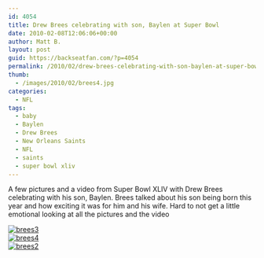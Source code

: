 ```yaml
---
id: 4054
title: Drew Brees celebrating with son, Baylen at Super Bowl
date: 2010-02-08T12:06:06+00:00
author: Matt B.
layout: post
guid: https://backseatfan.com/?p=4054
permalink: /2010/02/drew-brees-celebrating-with-son-baylen-at-super-bowl/
thumb:
  - /images/2010/02/brees4.jpg
categories:
  - NFL
tags:
  - baby
  - Baylen
  - Drew Brees
  - New Orleans Saints
  - NFL
  - saints
  - super bowl xliv
---
```


<div class="entry">
  <p>
    A few pictures and a video from Super Bowl XLIV with Drew Brees celebrating with his son, Baylen. Brees talked about his son being born this year and how exciting it was for him and his wife. Hard to not get a little emotional looking at all the pictures and the video<br />
  </p>

  <p>
    <a href="/images/2010/02/brees3.jpg"><img class="aligncenter size-full wp-image-4058" title="brees3" src="/images/2010/02/brees3.jpg" alt="brees3" width="550" height="400" srcset="/images/2010/02/brees3.jpg 550w, /images/2010/02/brees3-300x218.jpg 300w" sizes="(max-width: 550px) 100vw, 550px" /></a><br /> <a href="/images/2010/02/brees4.jpg"><img class="aligncenter size-full wp-image-4059" title="brees4" src="/images/2010/02/brees4.jpg" alt="brees4" width="550" height="400" srcset="/images/2010/02/brees4.jpg 550w, /images/2010/02/brees4-300x218.jpg 300w" sizes="(max-width: 550px) 100vw, 550px" /></a><br /> <a href="/images/2010/02/brees2.jpg"><img class="aligncenter size-full wp-image-4057" title="brees2" src="/images/2010/02/brees2.jpg" alt="brees2" width="550" height="400" srcset="/images/2010/02/brees2.jpg 550w, /images/2010/02/brees2-300x218.jpg 300w" sizes="(max-width: 550px) 100vw, 550px" /></a>
  </p>
</div>
